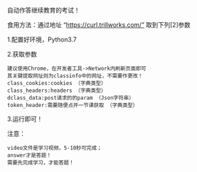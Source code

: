 
自动作答继续教育的考试！

食用方法：通过地址  “https://curl.trillworks.com/”   取到下列[2]参数

1.配置好环境，Python3.7
      
2.获取参数
        
    建议使用Chrome，在开发者工具->Network内刷新页面即可
    其关键提取网址则为classinfo中的网址，不需要作更改！
    class_cookies:cookies （字典类型）
    class_headers:headers （字典类型）
    dclass_data:post请求的的param （Json字符串）
    token_header:需要随便点开一节课获取 （字典类型）
    
3.运行即可！

注意：

    video文件是学习视频，5-10秒可完成；
    answer才是答题！
    需要先完成学习，才能答题！


